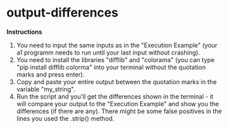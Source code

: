 # output-differences

**Instructions**
1. You need to input the same inputs as in the "Execution Example" (your a1 programm needs to run until your last input without crashing).
2. You need to install the libraries "difflib" and "colorama" (you can type "pip install difflib colorma" into your terminal without the quotation marks and press enter).
3. Copy and paste your entire output between the quotation marks in the variable "my_string".
4. Run the script and you'll get the differences shown in the terminal - it will compare your output to the "Execution Example" and show you the differences (if there are any). There might be some false positives in the lines you used the .strip() method.
